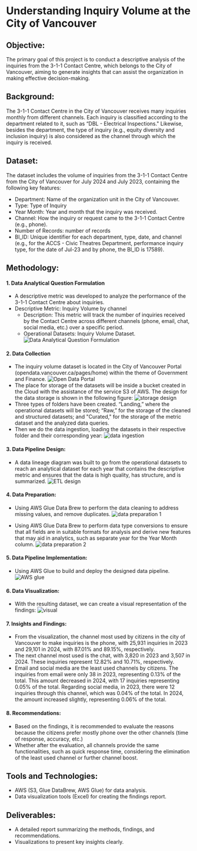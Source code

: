 # Understanding Inquiry Volume at the City of Vancouver
## Objective:
The primary goal of this project is to conduct a descriptive analysis of the inquiries from the 3-1-1 Contact Centre, which belongs to the City of Vancouver, aiming to generate insights that can assist the organization in making effective decision-making.
## Background:
The 3-1-1 Contact Centre in the City of Vancouver receives many inquiries monthly from different channels. Each inquiry is classified according to the department related to it, such as “DBL - Electrical Inspections." Likewise, besides the department, the type of inquiry (e.g., equity diversity and inclusion inquiry) is also considered as the channel through which the inquiry is received. 
## Dataset:
The dataset includes the volume of inquiries from the 3-1-1 Contact Centre from the City of Vancouver for July 2024 and July 2023, containing the following key features:
* Department: Name of the organization unit in the City of Vancouver.
* Type: Type of Inquiry
* Year Month: Year and month that the inquiry was received.
* Channel: How the inquiry or request came to the 3-1-1 Contact Centre (e.g., phone).
* Number of Records: number of records
* BI_ID: Unique identifier for each department, type, date, and channel (e.g., for the ACCS - Civic Theatres Department, performance inquiry type, for the date of Jul-23 and by phone, the BI_ID is 17589).

## Methodology:
#### 1. Data Analytical Question Formulation
* A descriptive metric was developed to analyze the performance of the 3-1-1 Contact Centre about inquiries.
* Descriptive Metric: Inquiry Volume by channel
  * Description: This metric will track the number of inquiries received by the Contact Centre across different channels (phone, email, chat, social media, etc.) over a specific period.
  * Operational Datasets: Inquiry Volume Dataset.
![Data Analytical Question Formulation](images/Question_formulation.png)

#### 2. Data Collection
*	The inquiry volume dataset is located in the City of Vancouver Portal (opendata.vancouver.ca/pages/home) within the theme of Government and Finance.
![Open Data Portal](images/open_data_portal.png)
* The place for storage of the datasets will be inside a bucket created in the Cloud with the assistance of the service S3 of AWS. The design for the data storage is shown in the following figure:
![storage design](images/storage_design_s3.png)
* Three types of folders have been created. “Landing,” where the operational datasets will be stored; “Raw,” for the storage of the cleaned and structured datasets; and "Curated," for the storage of the metric dataset and the analyzed data queries.
* Then we do the data ingestion, loading the datasets in their respective folder and their corresponding year:
![data ingestion](images/data_ingestion.png)

#### 3. Data Pipeline Design:
* A data lineage diagram was built to go from the operational datasets to reach an analytical dataset for each year that contains the descriptive metric and ensures that the data is high quality, has structure, and is summarized.
![ETL design](images/ETL_design.jpg)

#### 4. Data Preparation:
* Using AWS Glue Data Brew to perform the data cleaning to address missing values, and remove duplicates.
![data preparation 1](images/data_preparation_1.png)

*	Using AWS Glue Data Brew to perform data type conversions to ensure that all fields are in suitable formats for analysis and derive new features that may aid in analytics, such as separate year for the Year Month column.
![data preparation 2](images/data_preparation_2.png)

#### 5. Data Pipeline Implementation:
* Using AWS Glue to build and deploy the designed data pipeline.
![AWS glue](images/AWS_glue.png)

#### 6. Data Visualization:
* With the resulting dataset, we can create a visual representation of the findings:
![visual](images/visual.png)

#### 7. Insights and Findings:
* From the visualization, the channel most used by citizens in the city of Vancouver to make inquiries is the phone, with 25,931 inquiries in 2023 and 29,101 in 2024, with 87.01% and 89.15%, respectively.
* The next channel most used is the chat, with 3,820 in 2023 and 3,507 in 2024. These inquiries represent 12.82% and 10.71%, respectively.
* Email and social media are the least used channels by citizens. The inquiries from email were only 38 in 2023, representing 0.13% of the total. This amount decreased in 2024, with 17 inquiries representing 0.05% of the total. Regarding social media, in 2023, there were 12 inquiries through this channel, which was 0.04% of the total. In 2024, the amount increased slightly, representing 0.06% of the total.

#### 8. Recommendations:
* Based on the findings, it is recommended to evaluate the reasons because the citizens prefer mostly phone over the other channels (time of response, accuracy, etc.)
* Whether after the evaluation, all channels provide the same functionalities, such as quick response time, considering the elimination of the least used channel or further channel boost.

## Tools and Technologies:
* AWS (S3, Glue DataBrew, AWS Glue) for data analysis.
*	Data visualization tools (Excel) for creating the findings report.

## Deliverables:
*	A detailed report summarizing the methods, findings, and recommendations.
*	Visualizations to present key insights clearly.




